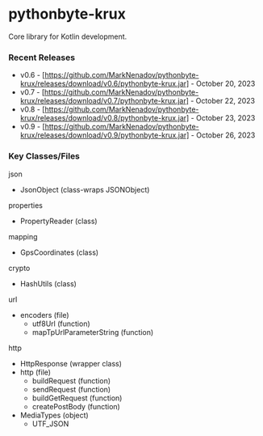 # pythonbyte-krux
Core library for Kotlin development.

### Recent Releases ###

* v0.6 - [https://github.com/MarkNenadov/pythonbyte-krux/releases/download/v0.6/pythonbyte-krux.jar] - October 20, 2023
* v0.7 - [https://github.com/MarkNenadov/pythonbyte-krux/releases/download/v0.7/pythonbyte-krux.jar] - October 22, 2023
* v0.8 - [https://github.com/MarkNenadov/pythonbyte-krux/releases/download/v0.8/pythonbyte-krux.jar] - October 23, 2023
* v0.9 - [https://github.com/MarkNenadov/pythonbyte-krux/releases/download/v0.9/pythonbyte-krux.jar] - October 26, 2023

### Key Classes/Files

json
* JsonObject (class-wraps JSONObject)

properties
* PropertyReader (class)

mapping
* GpsCoordinates (class)

crypto
* HashUtils (class)

url
* encoders (file)
    * utf8Url (function)
    * mapTpUrlParameterString (function)

http
* HttpResponse (wrapper class)
* http (file)
  * buildRequest (function)
  * sendRequest (function)
  * buildGetRequest (function)
  * createPostBody (function)
* MediaTypes (object)
  * UTF_JSON